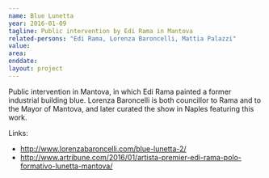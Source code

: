 ```yaml
---
name: Blue Lunetta
year: 2016-01-09
tagline: Public intervention by Edi Rama in Mantova
related-persons: "Edi Rama, Lorenza Baroncelli, Mattia Palazzi"
value:
area:
enddate:
layout: project
---
```


Public intervention in Mantova, in which Edi Rama painted a former industrial building blue. Lorenza Baroncelli is both councillor to Rama and to the Mayor of Mantova, and later curated the show in Naples featuring this work.

Links:
* <http://www.lorenzabaroncelli.com/blue-lunetta-2/>
* <http://www.artribune.com/2016/01/artista-premier-edi-rama-polo-formativo-lunetta-mantova/>
